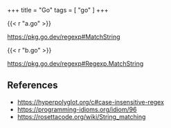 +++
title = "Go"
tags = [ "go" ]
+++

{{< r "a.go" >}}

<https://pkg.go.dev/regexp#MatchString>

{{< r "b.go" >}}

<https://pkg.go.dev/regexp#Regexp.MatchString>

## References

- <https://hyperpolyglot.org/c#case-insensitive-regex>
- <https://programming-idioms.org/idiom/96>
- <https://rosettacode.org/wiki/String_matching>
